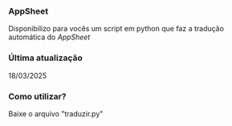 ### AppSheet

Disponibilizo para vocês um script em python que faz a tradução automática do *AppSheet*

### Última atualização
18/03/2025


### Como utilizar?

Baixe o arquivo "traduzir.py"